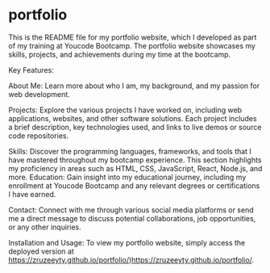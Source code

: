 # portfolio
This is the README file for my portfolio website, which I developed as part of my training at Youcode Bootcamp.
The portfolio website showcases my skills, projects, and achievements during my time at the bootcamp.

Key Features:

About Me: Learn more about who I am, my background, and my passion for web development.

Projects: Explore the various projects I have worked on, including web applications, 
websites, and other software solutions. Each project includes a brief description, 
key technologies used, and links to live demos or source code repositories.

Skills: Discover the programming languages, frameworks, and tools that I have mastered throughout my bootcamp 
experience. This section highlights my proficiency in areas such as HTML, CSS, JavaScript, React, Node.js, and more.
Education: Gain insight into my educational journey, including my enrollment at Youcode Bootcamp and any relevant
degrees or certifications I have earned.

Contact: Connect with me through various social media platforms or send me a direct message to discuss potential 
collaborations, job opportunities, or any other inquiries.

Installation and Usage:
To view my portfolio website, simply access the deployed version at https://zruzeeyty.github.io/portfolio/)https://zruzeeyty.github.io/portfolio/. 
